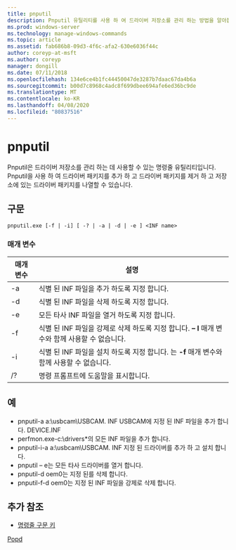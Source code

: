 ```yaml
---
title: pnputil
description: Pnputil 유틸리티를 사용 하 여 드라이버 저장소를 관리 하는 방법을 알아봅니다.
ms.prod: windows-server
ms.technology: manage-windows-commands
ms.topic: article
ms.assetid: fab686b8-09d3-4f6c-afa2-630e6036f44c
author: coreyp-at-msft
ms.author: coreyp
manager: dongill
ms.date: 07/11/2018
ms.openlocfilehash: 134e6ce4b1fc44450047de3287b7daac67da4b6a
ms.sourcegitcommit: b00d7c8968c4adc8f699dbee694afe6ed36bc9de
ms.translationtype: MT
ms.contentlocale: ko-KR
ms.lasthandoff: 04/08/2020
ms.locfileid: "80837516"
---
```

# <a name="pnputil"></a>pnputil

Pnputil은 드라이버 저장소를 관리 하는 데 사용할 수 있는 명령줄 유틸리티입니다. Pnputil을 사용 하 여 드라이버 패키지를 추가 하 고 드라이버 패키지를 제거 하 고 저장소에 있는 드라이버 패키지를 나열할 수 있습니다.

## <a name="syntax"></a>구문

```
pnputil.exe [-f | -i] [ -? | -a | -d | -e ] <INF name>
```

### <a name="parameters"></a>매개 변수

|매개 변수|설명|
|---------|-----------|
|-a|식별 된 INF 파일을 추가 하도록 지정 합니다.|
|-d|식별 된 INF 파일을 삭제 하도록 지정 합니다.|
|-e|모든 타사 INF 파일을 열거 하도록 지정 합니다.|
|-f|식별 된 INF 파일을 강제로 삭제 하도록 지정 합니다. **– I** 매개 변수와 함께 사용할 수 없습니다.|
|-i|식별 된 INF 파일을 설치 하도록 지정 합니다. 는 **-f** 매개 변수와 함께 사용할 수 없습니다.|
|/?|명령 프롬프트에 도움말을 표시합니다.|


## <a name="examples"></a>예

-   pnputil-a a:\usbcam\USBCAM. INF USBCAM에 지정 된 INF 파일을 추가 합니다. DEVICE.INF
-   perfmon.exe-c:\drivers\*의 모든 INF 파일을 추가 합니다.
-   pnputil-i-a a:\usbcam\USBCAM. INF 지정 된 드라이버를 추가 하 고 설치 합니다.
-   pnputil – e는 모든 타사 드라이버를 열거 합니다.
-   pnputil-d oem0는 지정 된를 삭제 합니다.
-   pnputil-f-d oem0는 지정 된 INF 파일을 강제로 삭제 합니다.

## <a name="additional-references"></a>추가 참조

- [명령줄 구문 키](command-line-syntax-key.md)

[Popd](popd.md)
